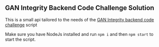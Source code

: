 ## GAN Integrity Backend Code Challenge Solution

This is a small api tailored to the needs of the [GAN Integrity backend code challenge](https://github.com/gandevops/backend-code-challenge) script

Make sure you have NodeJs installed and run `npm i` and then `npm start` to start the script.